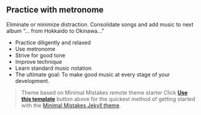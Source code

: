 ## Practice with metronome
Eliminate or minimize distraction. Consolidate songs and add music to next album “… from Hokkaido to Okinawa…”

- Practice diligently and relaxed
- Use metronome
- Strive for good tone
- Improve technique
- Learn standard music notation
- The ultimate goal: To make good music at every stage of your development.


> Theme based on Minimal Mistakes remote theme starter
> Click [**Use this template**](https://github.com/mmistakes/mm-github-pages-starter/generate) button above for the quickest method of getting started with the [Minimal Mistakes Jekyll theme](https://github.com/mmistakes/minimal-mistakes).
